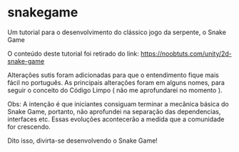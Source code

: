 # snakegame
Um tutorial para o desenvolvimento do clássico jogo da serpente, o Snake Game

O conteúdo deste tutorial foi retirado do link:
https://noobtuts.com/unity/2d-snake-game

Alterações sutis foram adicionadas para que o entendimento fique mais fácil no português.
As principais alterações foram em alguns nomes, para seguir o conceito do Código Limpo ( não me aprofundarei no momento ).

Obs: A intenção é que iniciantes consiguam terminar a mecânica básica do Snake Game, portanto, não aprofundei na separação das dependencias, interfaces etc.
Essas evoluções acontecerão a medida que a comunidade for crescendo.

Dito isso, divirta-se desenvolvendo o Snake Game!

